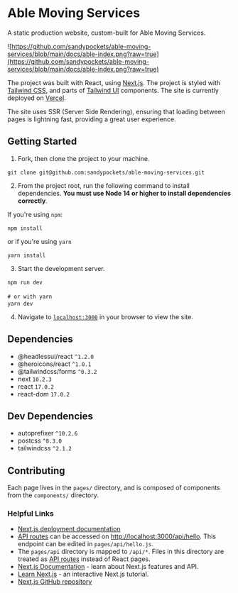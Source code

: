 # Able Moving Services
A static production website, custom-built for Able Moving Services. 

![https://github.com/sandypockets/able-moving-services/blob/main/docs/able-index.png?raw=true](https://github.com/sandypockets/able-moving-services/blob/main/docs/able-index.png?raw=true)

The project was built with React, using [Next.js](https://nextjs.org/). The project is styled with [Tailwind CSS](https://tailwindcss.com/), and parts of [Tailwind UI](https://tailwindui.com/documentation) components. The site is currently deployed on [Vercel](https://vercel.com/).

The site uses SSR (Server Side Rendering), ensuring that loading between pages is lightning fast, providing a great user experience. 

## Getting Started

1. Fork, then clone the project to your machine. 

```shell
git clone git@github.com:sandypockets/able-moving-services.git
```

2. From the project root, run the following command to install dependencies. **You must use Node 14 or higher to install dependencies correctly**.

If you're using `npm`:
```shell
npm install
```

or if you're using `yarn`

```shell
yarn install
```

3. Start the development server.
```shell
npm run dev

# or with yarn
yarn dev
```

4. Navigate to [`localhost:3000`](http://localhost:3000) in your browser to view the site. 

## Dependencies
* @headlessui/react `^1.2.0`
* @heroicons/react `^1.0.1`
* @tailwindcss/forms `^0.3.2`
* next `10.2.3`
* react `17.0.2`
* react-dom `17.0.2`

## Dev Dependencies
* autoprefixer `^10.2.6`
* postcss `^8.3.0`
* tailwindcss `^2.1.2`

## Contributing

Each page lives in the `pages/` directory, and is composed of components from the `components/` directory. 

### Helpful Links
* [Next.js deployment documentation](https://nextjs.org/docs/deployment)
* [API routes](https://nextjs.org/docs/api-routes/introduction) can be accessed on [http://localhost:3000/api/hello](http://localhost:3000/api/hello). This endpoint can be edited in `pages/api/hello.js`.
* The `pages/api` directory is mapped to `/api/*`. Files in this directory are treated as [API routes](https://nextjs.org/docs/api-routes/introduction) instead of React pages.
* [Next.js Documentation](https://nextjs.org/docs) - learn about Next.js features and API.
* [Learn Next.js](https://nextjs.org/learn) - an interactive Next.js tutorial.
* [Next.js GitHub repository](https://github.com/vercel/next.js/)
